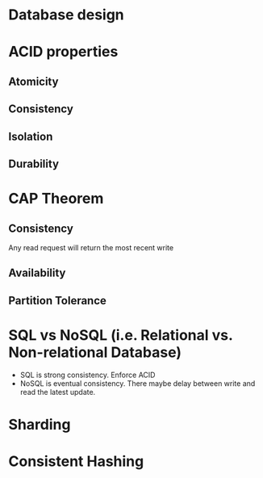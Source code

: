 # Database design

# ACID properties

## Atomicity

## Consistency

## Isolation

## Durability

# CAP Theorem

## Consistency
Any read request will return the most recent write

## Availability


## Partition Tolerance

# SQL vs NoSQL (i.e. Relational vs. Non-relational Database)
- SQL is strong consistency. Enforce ACID
- NoSQL is eventual consistency. There maybe delay between write and read the latest update.

# Sharding

# Consistent Hashing
